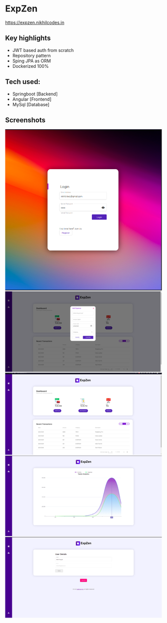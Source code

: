 # ExpZen

https://expzen.nikhilcodes.in

## Key highlights
 - JWT based auth from scratch
 - Repository pattern
 - Sping JPA as ORM
 - Dockerized 100%


## Tech used:
- Springboot [Backend]
- Angular [Frontend]
- MySql [Database]

## Screenshots
![Screenshot1](/demo/s1.png)
![Screenshot2](/demo/s2.png)
![Screenshot3](/demo/s3.png)
![Screenshot4](/demo/s4.png)
![Screenshot5](/demo/s5.png)
